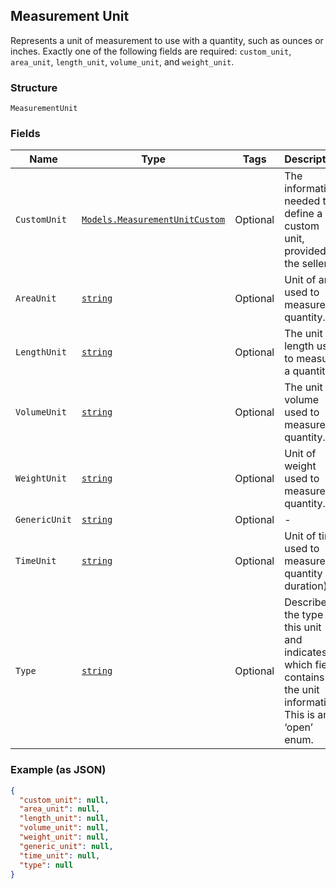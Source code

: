 ## Measurement Unit

Represents a unit of measurement to use with a quantity, such as ounces
or inches. Exactly one of the following fields are required: `custom_unit`,
`area_unit`, `length_unit`, `volume_unit`, and `weight_unit`.

### Structure

`MeasurementUnit`

### Fields

| Name | Type | Tags | Description |
|  --- | --- | --- | --- |
| `CustomUnit` | [`Models.MeasurementUnitCustom`](/doc/models/measurement-unit-custom.md) | Optional | The information needed to define a custom unit, provided by the seller. |
| `AreaUnit` | [`string`](/doc/models/measurement-unit-area.md) | Optional | Unit of area used to measure a quantity. |
| `LengthUnit` | [`string`](/doc/models/measurement-unit-length.md) | Optional | The unit of length used to measure a quantity. |
| `VolumeUnit` | [`string`](/doc/models/measurement-unit-volume.md) | Optional | The unit of volume used to measure a quantity. |
| `WeightUnit` | [`string`](/doc/models/measurement-unit-weight.md) | Optional | Unit of weight used to measure a quantity. |
| `GenericUnit` | [`string`](/doc/models/measurement-unit-generic.md) | Optional | - |
| `TimeUnit` | [`string`](/doc/models/measurement-unit-time.md) | Optional | Unit of time used to measure a quantity (a duration). |
| `Type` | [`string`](/doc/models/measurement-unit-unit-type.md) | Optional | Describes the type of this unit and indicates which field contains the unit information. This is an ‘open’ enum. |

### Example (as JSON)

```json
{
  "custom_unit": null,
  "area_unit": null,
  "length_unit": null,
  "volume_unit": null,
  "weight_unit": null,
  "generic_unit": null,
  "time_unit": null,
  "type": null
}
```

